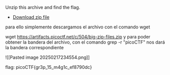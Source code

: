 Unzip this archive and find the flag.

- [Download zip file](https://artifacts.picoctf.net/c/504/big-zip-files.zip)

para ello simplemente descargamos el archivo con el comando wget

wget https://artifacts.picoctf.net/c/504/big-zip-files.zip
y para poder obtener la bandera del archivo, con el comando grep -r "picoCTF"
nos dará la bandera correspondiente

![[Pasted image 20250217234554.png]]

flag: picoCTF{gr3p_15_m4g1c_ef8790dc}
